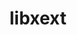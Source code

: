 ---
title: "libxext"
layout: cache
categories: [package, develop]
meta: {"versions": ["1.3.3", "1.3.6"], "compilers": ["gcc@=11.1.0", "gcc@=11.4.0", "gcc@=13.2.0", "gcc@=9.4.0", "oneapi@=2024.2.1"], "oss": ["ubuntu20.04", "ubuntu22.04", "ubuntu24.04"], "platforms": ["linux"], "targets": ["neoverse_v1", "ppc64le", "x86_64_v3"], "stacks": ["data-vis-sdk", "e4s", "e4s-neoverse_v1", "e4s-oneapi", "e4s-power", "e4s-rocm-external", "gpu-tests", "hep", "ml-linux-x86_64-rocm", "root"], "num_specs": 62, "num_specs_by_stack": {"root": 62, "e4s-power": 3, "data-vis-sdk": 6, "gpu-tests": 15, "e4s-neoverse_v1": 4, "e4s": 12, "hep": 7, "e4s-rocm-external": 6, "e4s-oneapi": 12, "ml-linux-x86_64-rocm": 6}}
spec_details: [{"hash": "enyravz4ndvkio3rjth3lje2nuxre4eg", "compiler": "gcc@=9.4.0", "versions": ["1.3.6"], "os": "ubuntu20.04", "platform": "linux", "target": "ppc64le", "variants": ["build_system=autotools"], "stacks": ["root", "e4s-power"], "size": "-", "tarball": "https://binaries.spack.io/develop/build_cache/linux-ubuntu20.04-ppc64le/gcc-9.4.0/libxext-1.3.6/linux-ubuntu20.04-ppc64le-gcc-9.4.0-libxext-1.3.6-enyravz4ndvkio3rjth3lje2nuxre4eg.spack"}, {"hash": "g2hhhpqmeufqy2jd5hmzk3ygxeymzrjv", "compiler": "gcc@=9.4.0", "versions": ["1.3.6"], "os": "ubuntu20.04", "platform": "linux", "target": "ppc64le", "variants": ["build_system=autotools"], "stacks": ["root", "e4s-power"], "size": "-", "tarball": "https://binaries.spack.io/develop/build_cache/linux-ubuntu20.04-ppc64le/gcc-9.4.0/libxext-1.3.6/linux-ubuntu20.04-ppc64le-gcc-9.4.0-libxext-1.3.6-g2hhhpqmeufqy2jd5hmzk3ygxeymzrjv.spack"}, {"hash": "cvakwqsmbvb5juytdvrqz6n6uxldml4j", "compiler": "gcc@=9.4.0", "versions": ["1.3.6"], "os": "ubuntu20.04", "platform": "linux", "target": "ppc64le", "variants": ["build_system=autotools"], "stacks": ["root", "e4s-power"], "size": "-", "tarball": "https://binaries.spack.io/develop/build_cache/linux-ubuntu20.04-ppc64le/gcc-9.4.0/libxext-1.3.6/linux-ubuntu20.04-ppc64le-gcc-9.4.0-libxext-1.3.6-cvakwqsmbvb5juytdvrqz6n6uxldml4j.spack"}, {"hash": "2zn3oall64scqkazs6gmjjay2if7ljkm", "compiler": "gcc@=11.1.0", "versions": ["1.3.6"], "os": "ubuntu20.04", "platform": "linux", "target": "x86_64_v3", "variants": ["build_system=autotools"], "stacks": ["root", "data-vis-sdk"], "size": "-", "tarball": "https://binaries.spack.io/develop/build_cache/linux-ubuntu20.04-x86_64_v3/gcc-11.1.0/libxext-1.3.6/linux-ubuntu20.04-x86_64_v3-gcc-11.1.0-libxext-1.3.6-2zn3oall64scqkazs6gmjjay2if7ljkm.spack"}, {"hash": "zfxvhftx6dmw6m2gi5pilw5hrzw5y674", "compiler": "gcc@=11.1.0", "versions": ["1.3.6"], "os": "ubuntu20.04", "platform": "linux", "target": "x86_64_v3", "variants": ["build_system=autotools"], "stacks": ["root", "data-vis-sdk"], "size": "-", "tarball": "https://binaries.spack.io/develop/build_cache/linux-ubuntu20.04-x86_64_v3/gcc-11.1.0/libxext-1.3.6/linux-ubuntu20.04-x86_64_v3-gcc-11.1.0-libxext-1.3.6-zfxvhftx6dmw6m2gi5pilw5hrzw5y674.spack"}, {"hash": "cfp3lqdhb5uvrv6nuncrl3qhli46fofh", "compiler": "gcc@=11.1.0", "versions": ["1.3.6"], "os": "ubuntu20.04", "platform": "linux", "target": "x86_64_v3", "variants": ["build_system=autotools"], "stacks": ["root", "data-vis-sdk"], "size": "-", "tarball": "https://binaries.spack.io/develop/build_cache/linux-ubuntu20.04-x86_64_v3/gcc-11.1.0/libxext-1.3.6/linux-ubuntu20.04-x86_64_v3-gcc-11.1.0-libxext-1.3.6-cfp3lqdhb5uvrv6nuncrl3qhli46fofh.spack"}, {"hash": "ejay33dlqz52hpiuhivfs4nrslpb43oe", "compiler": "gcc@=11.1.0", "versions": ["1.3.6"], "os": "ubuntu20.04", "platform": "linux", "target": "x86_64_v3", "variants": ["build_system=autotools"], "stacks": ["root", "data-vis-sdk"], "size": "-", "tarball": "https://binaries.spack.io/develop/build_cache/linux-ubuntu20.04-x86_64_v3/gcc-11.1.0/libxext-1.3.6/linux-ubuntu20.04-x86_64_v3-gcc-11.1.0-libxext-1.3.6-ejay33dlqz52hpiuhivfs4nrslpb43oe.spack"}, {"hash": "7v62ya55vfyipjy5q573ru6vogyfmh3s", "compiler": "gcc@=11.1.0", "versions": ["1.3.6"], "os": "ubuntu20.04", "platform": "linux", "target": "x86_64_v3", "variants": ["build_system=autotools"], "stacks": ["root", "data-vis-sdk"], "size": "-", "tarball": "https://binaries.spack.io/develop/build_cache/linux-ubuntu20.04-x86_64_v3/gcc-11.1.0/libxext-1.3.6/linux-ubuntu20.04-x86_64_v3-gcc-11.1.0-libxext-1.3.6-7v62ya55vfyipjy5q573ru6vogyfmh3s.spack"}, {"hash": "uw64dms6eazjrjrlv7o5ovbg52nkqklm", "compiler": "gcc@=11.1.0", "versions": ["1.3.6"], "os": "ubuntu20.04", "platform": "linux", "target": "x86_64_v3", "variants": ["build_system=autotools"], "stacks": ["root", "data-vis-sdk"], "size": "-", "tarball": "https://binaries.spack.io/develop/build_cache/linux-ubuntu20.04-x86_64_v3/gcc-11.1.0/libxext-1.3.6/linux-ubuntu20.04-x86_64_v3-gcc-11.1.0-libxext-1.3.6-uw64dms6eazjrjrlv7o5ovbg52nkqklm.spack"}, {"hash": "ifu75ajm44nbp2ftzs3odugrazrxhm3o", "compiler": "gcc@=11.1.0", "versions": ["1.3.3"], "os": "ubuntu20.04", "platform": "linux", "target": "x86_64_v3", "variants": ["build_system=autotools"], "stacks": ["root", "gpu-tests"], "size": "-", "tarball": "https://binaries.spack.io/develop/build_cache/linux-ubuntu20.04-x86_64_v3/gcc-11.1.0/libxext-1.3.3/linux-ubuntu20.04-x86_64_v3-gcc-11.1.0-libxext-1.3.3-ifu75ajm44nbp2ftzs3odugrazrxhm3o.spack"}, {"hash": "elpo7qugsekefenr7spjewfimonpp3lb", "compiler": "gcc@=11.1.0", "versions": ["1.3.3"], "os": "ubuntu20.04", "platform": "linux", "target": "x86_64_v3", "variants": ["build_system=autotools"], "stacks": ["root", "gpu-tests"], "size": "-", "tarball": "https://binaries.spack.io/develop/build_cache/linux-ubuntu20.04-x86_64_v3/gcc-11.1.0/libxext-1.3.3/linux-ubuntu20.04-x86_64_v3-gcc-11.1.0-libxext-1.3.3-elpo7qugsekefenr7spjewfimonpp3lb.spack"}, {"hash": "cdtvj4ufoax6izewjiwiwkgyqfbevrur", "compiler": "gcc@=11.1.0", "versions": ["1.3.3"], "os": "ubuntu20.04", "platform": "linux", "target": "x86_64_v3", "variants": ["build_system=autotools"], "stacks": ["root", "gpu-tests"], "size": "-", "tarball": "https://binaries.spack.io/develop/build_cache/linux-ubuntu20.04-x86_64_v3/gcc-11.1.0/libxext-1.3.3/linux-ubuntu20.04-x86_64_v3-gcc-11.1.0-libxext-1.3.3-cdtvj4ufoax6izewjiwiwkgyqfbevrur.spack"}, {"hash": "njtt7zj7gih7gj42345dzcpuivtq45ar", "compiler": "gcc@=11.1.0", "versions": ["1.3.3"], "os": "ubuntu20.04", "platform": "linux", "target": "x86_64_v3", "variants": ["build_system=autotools"], "stacks": ["root", "gpu-tests"], "size": "-", "tarball": "https://binaries.spack.io/develop/build_cache/linux-ubuntu20.04-x86_64_v3/gcc-11.1.0/libxext-1.3.3/linux-ubuntu20.04-x86_64_v3-gcc-11.1.0-libxext-1.3.3-njtt7zj7gih7gj42345dzcpuivtq45ar.spack"}, {"hash": "7wbpcpu66zm3uesmvp6s3bgdq4mrjjwp", "compiler": "gcc@=11.1.0", "versions": ["1.3.3"], "os": "ubuntu20.04", "platform": "linux", "target": "x86_64_v3", "variants": ["build_system=autotools"], "stacks": ["root", "gpu-tests"], "size": "-", "tarball": "https://binaries.spack.io/develop/build_cache/linux-ubuntu20.04-x86_64_v3/gcc-11.1.0/libxext-1.3.3/linux-ubuntu20.04-x86_64_v3-gcc-11.1.0-libxext-1.3.3-7wbpcpu66zm3uesmvp6s3bgdq4mrjjwp.spack"}, {"hash": "ff2v2cldxvp22q5ifrd4hsitbwpi7zvy", "compiler": "gcc@=11.1.0", "versions": ["1.3.3"], "os": "ubuntu20.04", "platform": "linux", "target": "x86_64_v3", "variants": ["build_system=autotools"], "stacks": ["root", "gpu-tests"], "size": "-", "tarball": "https://binaries.spack.io/develop/build_cache/linux-ubuntu20.04-x86_64_v3/gcc-11.1.0/libxext-1.3.3/linux-ubuntu20.04-x86_64_v3-gcc-11.1.0-libxext-1.3.3-ff2v2cldxvp22q5ifrd4hsitbwpi7zvy.spack"}, {"hash": "vlz2no2use5ce2zpedbzgjvajqlxxrus", "compiler": "gcc@=11.1.0", "versions": ["1.3.3"], "os": "ubuntu20.04", "platform": "linux", "target": "x86_64_v3", "variants": ["build_system=autotools"], "stacks": ["root", "gpu-tests"], "size": "-", "tarball": "https://binaries.spack.io/develop/build_cache/linux-ubuntu20.04-x86_64_v3/gcc-11.1.0/libxext-1.3.3/linux-ubuntu20.04-x86_64_v3-gcc-11.1.0-libxext-1.3.3-vlz2no2use5ce2zpedbzgjvajqlxxrus.spack"}, {"hash": "di4ft2mtashuyftjqblsdecdzwtaeed7", "compiler": "gcc@=11.1.0", "versions": ["1.3.3"], "os": "ubuntu20.04", "platform": "linux", "target": "x86_64_v3", "variants": ["build_system=autotools"], "stacks": ["root", "gpu-tests"], "size": "-", "tarball": "https://binaries.spack.io/develop/build_cache/linux-ubuntu20.04-x86_64_v3/gcc-11.1.0/libxext-1.3.3/linux-ubuntu20.04-x86_64_v3-gcc-11.1.0-libxext-1.3.3-di4ft2mtashuyftjqblsdecdzwtaeed7.spack"}, {"hash": "6iahovu342ymydaa2yu2xqx7rtjaekla", "compiler": "gcc@=11.1.0", "versions": ["1.3.3"], "os": "ubuntu20.04", "platform": "linux", "target": "x86_64_v3", "variants": ["build_system=autotools"], "stacks": ["root", "gpu-tests"], "size": "-", "tarball": "https://binaries.spack.io/develop/build_cache/linux-ubuntu20.04-x86_64_v3/gcc-11.1.0/libxext-1.3.3/linux-ubuntu20.04-x86_64_v3-gcc-11.1.0-libxext-1.3.3-6iahovu342ymydaa2yu2xqx7rtjaekla.spack"}, {"hash": "aac6n2whti6fwtag5wrkonhfffmdjxsr", "compiler": "gcc@=11.1.0", "versions": ["1.3.3"], "os": "ubuntu20.04", "platform": "linux", "target": "x86_64_v3", "variants": ["build_system=autotools"], "stacks": ["root", "gpu-tests"], "size": "-", "tarball": "https://binaries.spack.io/develop/build_cache/linux-ubuntu20.04-x86_64_v3/gcc-11.1.0/libxext-1.3.3/linux-ubuntu20.04-x86_64_v3-gcc-11.1.0-libxext-1.3.3-aac6n2whti6fwtag5wrkonhfffmdjxsr.spack"}, {"hash": "2yfxzu53hgm2numarmawbmezpxdygadp", "compiler": "gcc@=11.1.0", "versions": ["1.3.3"], "os": "ubuntu20.04", "platform": "linux", "target": "x86_64_v3", "variants": ["build_system=autotools"], "stacks": ["root", "gpu-tests"], "size": "-", "tarball": "https://binaries.spack.io/develop/build_cache/linux-ubuntu20.04-x86_64_v3/gcc-11.1.0/libxext-1.3.3/linux-ubuntu20.04-x86_64_v3-gcc-11.1.0-libxext-1.3.3-2yfxzu53hgm2numarmawbmezpxdygadp.spack"}, {"hash": "wmwsbpoyopbszjhe5ujjugpqvxagtbit", "compiler": "gcc@=11.1.0", "versions": ["1.3.3"], "os": "ubuntu20.04", "platform": "linux", "target": "x86_64_v3", "variants": ["build_system=autotools"], "stacks": ["root", "gpu-tests"], "size": "-", "tarball": "https://binaries.spack.io/develop/build_cache/linux-ubuntu20.04-x86_64_v3/gcc-11.1.0/libxext-1.3.3/linux-ubuntu20.04-x86_64_v3-gcc-11.1.0-libxext-1.3.3-wmwsbpoyopbszjhe5ujjugpqvxagtbit.spack"}, {"hash": "rjfkw27etv5epytbw7pfe4chlonzmscp", "compiler": "gcc@=11.1.0", "versions": ["1.3.3"], "os": "ubuntu20.04", "platform": "linux", "target": "x86_64_v3", "variants": ["build_system=autotools"], "stacks": ["root", "gpu-tests"], "size": "-", "tarball": "https://binaries.spack.io/develop/build_cache/linux-ubuntu20.04-x86_64_v3/gcc-11.1.0/libxext-1.3.3/linux-ubuntu20.04-x86_64_v3-gcc-11.1.0-libxext-1.3.3-rjfkw27etv5epytbw7pfe4chlonzmscp.spack"}, {"hash": "oc54eqti7msi5cwcynagsgt2xz7ly6nr", "compiler": "gcc@=11.1.0", "versions": ["1.3.3"], "os": "ubuntu20.04", "platform": "linux", "target": "x86_64_v3", "variants": ["build_system=autotools"], "stacks": ["root", "gpu-tests"], "size": "-", "tarball": "https://binaries.spack.io/develop/build_cache/linux-ubuntu20.04-x86_64_v3/gcc-11.1.0/libxext-1.3.3/linux-ubuntu20.04-x86_64_v3-gcc-11.1.0-libxext-1.3.3-oc54eqti7msi5cwcynagsgt2xz7ly6nr.spack"}, {"hash": "6dgisgav2dop3qjtgx2phosxhgtervae", "compiler": "gcc@=11.1.0", "versions": ["1.3.3"], "os": "ubuntu20.04", "platform": "linux", "target": "x86_64_v3", "variants": ["build_system=autotools"], "stacks": ["root", "gpu-tests"], "size": "-", "tarball": "https://binaries.spack.io/develop/build_cache/linux-ubuntu20.04-x86_64_v3/gcc-11.1.0/libxext-1.3.3/linux-ubuntu20.04-x86_64_v3-gcc-11.1.0-libxext-1.3.3-6dgisgav2dop3qjtgx2phosxhgtervae.spack"}, {"hash": "g63nru3kxhdwxp7uxsb6i4mapmn2r72d", "compiler": "gcc@=11.4.0", "versions": ["1.3.6"], "os": "ubuntu22.04", "platform": "linux", "target": "neoverse_v1", "variants": ["build_system=autotools"], "stacks": ["root", "e4s-neoverse_v1"], "size": "-", "tarball": "https://binaries.spack.io/develop/build_cache/linux-ubuntu22.04-neoverse_v1/gcc-11.4.0/libxext-1.3.6/linux-ubuntu22.04-neoverse_v1-gcc-11.4.0-libxext-1.3.6-g63nru3kxhdwxp7uxsb6i4mapmn2r72d.spack"}, {"hash": "643epmxte4oe2kwuqnfdso66el2hmhpk", "compiler": "gcc@=11.4.0", "versions": ["1.3.6"], "os": "ubuntu22.04", "platform": "linux", "target": "neoverse_v1", "variants": ["build_system=autotools"], "stacks": ["root", "e4s-neoverse_v1"], "size": "-", "tarball": "https://binaries.spack.io/develop/build_cache/linux-ubuntu22.04-neoverse_v1/gcc-11.4.0/libxext-1.3.6/linux-ubuntu22.04-neoverse_v1-gcc-11.4.0-libxext-1.3.6-643epmxte4oe2kwuqnfdso66el2hmhpk.spack"}, {"hash": "z6grexyui7ukxkompfeahd3yudqxbazw", "compiler": "gcc@=11.4.0", "versions": ["1.3.6"], "os": "ubuntu22.04", "platform": "linux", "target": "neoverse_v1", "variants": ["build_system=autotools"], "stacks": ["root", "e4s-neoverse_v1"], "size": "-", "tarball": "https://binaries.spack.io/develop/build_cache/linux-ubuntu22.04-neoverse_v1/gcc-11.4.0/libxext-1.3.6/linux-ubuntu22.04-neoverse_v1-gcc-11.4.0-libxext-1.3.6-z6grexyui7ukxkompfeahd3yudqxbazw.spack"}, {"hash": "kgbebbgjfdzbvmxoo64usfhxiaj4jqm6", "compiler": "gcc@=11.4.0", "versions": ["1.3.6"], "os": "ubuntu22.04", "platform": "linux", "target": "neoverse_v1", "variants": ["build_system=autotools"], "stacks": ["root", "e4s-neoverse_v1"], "size": "-", "tarball": "https://binaries.spack.io/develop/build_cache/linux-ubuntu22.04-neoverse_v1/gcc-11.4.0/libxext-1.3.6/linux-ubuntu22.04-neoverse_v1-gcc-11.4.0-libxext-1.3.6-kgbebbgjfdzbvmxoo64usfhxiaj4jqm6.spack"}, {"hash": "vfypazkwgn3k7zswjurbag73ti5qbwde", "compiler": "gcc@=11.4.0", "versions": ["1.3.6"], "os": "ubuntu22.04", "platform": "linux", "target": "x86_64_v3", "variants": ["build_system=autotools"], "stacks": ["e4s", "root", "hep", "e4s-rocm-external"], "size": "-", "tarball": "https://binaries.spack.io/develop/build_cache/linux-ubuntu22.04-x86_64_v3/gcc-11.4.0/libxext-1.3.6/linux-ubuntu22.04-x86_64_v3-gcc-11.4.0-libxext-1.3.6-vfypazkwgn3k7zswjurbag73ti5qbwde.spack"}, {"hash": "ljjigezlwugdg4eyaoeetijh4n2p64ij", "compiler": "gcc@=11.4.0", "versions": ["1.3.6"], "os": "ubuntu22.04", "platform": "linux", "target": "x86_64_v3", "variants": ["build_system=autotools"], "stacks": ["root", "hep"], "size": "-", "tarball": "https://binaries.spack.io/develop/build_cache/linux-ubuntu22.04-x86_64_v3/gcc-11.4.0/libxext-1.3.6/linux-ubuntu22.04-x86_64_v3-gcc-11.4.0-libxext-1.3.6-ljjigezlwugdg4eyaoeetijh4n2p64ij.spack"}, {"hash": "o6srflc4jnc4ycjykjk6mnmtms5xylg2", "compiler": "gcc@=11.4.0", "versions": ["1.3.6"], "os": "ubuntu22.04", "platform": "linux", "target": "x86_64_v3", "variants": ["build_system=autotools"], "stacks": ["root", "hep"], "size": "-", "tarball": "https://binaries.spack.io/develop/build_cache/linux-ubuntu22.04-x86_64_v3/gcc-11.4.0/libxext-1.3.6/linux-ubuntu22.04-x86_64_v3-gcc-11.4.0-libxext-1.3.6-o6srflc4jnc4ycjykjk6mnmtms5xylg2.spack"}, {"hash": "ukyr2jxau7krhikz4p4kkziigvtbw47k", "compiler": "gcc@=11.4.0", "versions": ["1.3.6"], "os": "ubuntu22.04", "platform": "linux", "target": "x86_64_v3", "variants": ["build_system=autotools"], "stacks": ["root", "hep"], "size": "-", "tarball": "https://binaries.spack.io/develop/build_cache/linux-ubuntu22.04-x86_64_v3/gcc-11.4.0/libxext-1.3.6/linux-ubuntu22.04-x86_64_v3-gcc-11.4.0-libxext-1.3.6-ukyr2jxau7krhikz4p4kkziigvtbw47k.spack"}, {"hash": "gkaurfmk2tavk7xgnuuzzznpr53mgz7a", "compiler": "gcc@=11.4.0", "versions": ["1.3.6"], "os": "ubuntu22.04", "platform": "linux", "target": "x86_64_v3", "variants": ["build_system=autotools"], "stacks": ["e4s", "root", "hep", "e4s-rocm-external"], "size": "-", "tarball": "https://binaries.spack.io/develop/build_cache/linux-ubuntu22.04-x86_64_v3/gcc-11.4.0/libxext-1.3.6/linux-ubuntu22.04-x86_64_v3-gcc-11.4.0-libxext-1.3.6-gkaurfmk2tavk7xgnuuzzznpr53mgz7a.spack"}, {"hash": "d3bv4dl2zjfm2onughgoglgfz26nl4ws", "compiler": "gcc@=11.4.0", "versions": ["1.3.6"], "os": "ubuntu22.04", "platform": "linux", "target": "x86_64_v3", "variants": ["build_system=autotools"], "stacks": ["e4s", "root", "hep", "e4s-rocm-external"], "size": "-", "tarball": "https://binaries.spack.io/develop/build_cache/linux-ubuntu22.04-x86_64_v3/gcc-11.4.0/libxext-1.3.6/linux-ubuntu22.04-x86_64_v3-gcc-11.4.0-libxext-1.3.6-d3bv4dl2zjfm2onughgoglgfz26nl4ws.spack"}, {"hash": "waayxklvbuv3gwdoy7cjigiy35fsmh5g", "compiler": "gcc@=11.4.0", "versions": ["1.3.6"], "os": "ubuntu22.04", "platform": "linux", "target": "x86_64_v3", "variants": ["build_system=autotools"], "stacks": ["root", "hep"], "size": "-", "tarball": "https://binaries.spack.io/develop/build_cache/linux-ubuntu22.04-x86_64_v3/gcc-11.4.0/libxext-1.3.6/linux-ubuntu22.04-x86_64_v3-gcc-11.4.0-libxext-1.3.6-waayxklvbuv3gwdoy7cjigiy35fsmh5g.spack"}, {"hash": "hiahfbj3hiwsmnx45exe5lqerd65qj3s", "compiler": "gcc@=11.4.0", "versions": ["1.3.6"], "os": "ubuntu22.04", "platform": "linux", "target": "x86_64_v3", "variants": ["build_system=autotools"], "stacks": ["e4s", "root", "e4s-rocm-external"], "size": "-", "tarball": "https://binaries.spack.io/develop/build_cache/linux-ubuntu22.04-x86_64_v3/gcc-11.4.0/libxext-1.3.6/linux-ubuntu22.04-x86_64_v3-gcc-11.4.0-libxext-1.3.6-hiahfbj3hiwsmnx45exe5lqerd65qj3s.spack"}, {"hash": "j7wsye232qhk5zqgesiedpeqvldapvlv", "compiler": "gcc@=11.4.0", "versions": ["1.3.6"], "os": "ubuntu22.04", "platform": "linux", "target": "x86_64_v3", "variants": ["build_system=autotools"], "stacks": ["e4s", "root", "e4s-rocm-external"], "size": "-", "tarball": "https://binaries.spack.io/develop/build_cache/linux-ubuntu22.04-x86_64_v3/gcc-11.4.0/libxext-1.3.6/linux-ubuntu22.04-x86_64_v3-gcc-11.4.0-libxext-1.3.6-j7wsye232qhk5zqgesiedpeqvldapvlv.spack"}, {"hash": "cffrjz5t545he4gtmjapbbbrrg5ydmhp", "compiler": "gcc@=11.4.0", "versions": ["1.3.6"], "os": "ubuntu22.04", "platform": "linux", "target": "x86_64_v3", "variants": ["build_system=autotools"], "stacks": ["e4s", "root", "e4s-rocm-external"], "size": "-", "tarball": "https://binaries.spack.io/develop/build_cache/linux-ubuntu22.04-x86_64_v3/gcc-11.4.0/libxext-1.3.6/linux-ubuntu22.04-x86_64_v3-gcc-11.4.0-libxext-1.3.6-cffrjz5t545he4gtmjapbbbrrg5ydmhp.spack"}, {"hash": "uoae2v25fwqyjdzylhfwgamed5r4ujxc", "compiler": "gcc@=11.4.0", "versions": ["1.3.6"], "os": "ubuntu22.04", "platform": "linux", "target": "x86_64_v3", "variants": ["build_system=autotools"], "stacks": ["e4s", "root"], "size": "-", "tarball": "https://binaries.spack.io/develop/build_cache/linux-ubuntu22.04-x86_64_v3/gcc-11.4.0/libxext-1.3.6/linux-ubuntu22.04-x86_64_v3-gcc-11.4.0-libxext-1.3.6-uoae2v25fwqyjdzylhfwgamed5r4ujxc.spack"}, {"hash": "v3lqqkkp7mjhz4yqpsvpjxjibfqxpyyw", "compiler": "gcc@=11.4.0", "versions": ["1.3.6"], "os": "ubuntu22.04", "platform": "linux", "target": "x86_64_v3", "variants": ["build_system=autotools"], "stacks": ["e4s", "root"], "size": "-", "tarball": "https://binaries.spack.io/develop/build_cache/linux-ubuntu22.04-x86_64_v3/gcc-11.4.0/libxext-1.3.6/linux-ubuntu22.04-x86_64_v3-gcc-11.4.0-libxext-1.3.6-v3lqqkkp7mjhz4yqpsvpjxjibfqxpyyw.spack"}, {"hash": "g2foneelmy54vbi3qekgwctk2xrasa7b", "compiler": "gcc@=11.4.0", "versions": ["1.3.6"], "os": "ubuntu22.04", "platform": "linux", "target": "x86_64_v3", "variants": ["build_system=autotools"], "stacks": ["e4s", "root"], "size": "-", "tarball": "https://binaries.spack.io/develop/build_cache/linux-ubuntu22.04-x86_64_v3/gcc-11.4.0/libxext-1.3.6/linux-ubuntu22.04-x86_64_v3-gcc-11.4.0-libxext-1.3.6-g2foneelmy54vbi3qekgwctk2xrasa7b.spack"}, {"hash": "a3r2ztzqud2s3pxn3cpnrtfgdiijk7hk", "compiler": "gcc@=11.4.0", "versions": ["1.3.6"], "os": "ubuntu22.04", "platform": "linux", "target": "x86_64_v3", "variants": ["build_system=autotools"], "stacks": ["e4s", "root"], "size": "-", "tarball": "https://binaries.spack.io/develop/build_cache/linux-ubuntu22.04-x86_64_v3/gcc-11.4.0/libxext-1.3.6/linux-ubuntu22.04-x86_64_v3-gcc-11.4.0-libxext-1.3.6-a3r2ztzqud2s3pxn3cpnrtfgdiijk7hk.spack"}, {"hash": "wsnq2dyib6posbiqtoiubcod3fqbf427", "compiler": "gcc@=11.4.0", "versions": ["1.3.6"], "os": "ubuntu22.04", "platform": "linux", "target": "x86_64_v3", "variants": ["build_system=autotools"], "stacks": ["e4s", "root"], "size": "-", "tarball": "https://binaries.spack.io/develop/build_cache/linux-ubuntu22.04-x86_64_v3/gcc-11.4.0/libxext-1.3.6/linux-ubuntu22.04-x86_64_v3-gcc-11.4.0-libxext-1.3.6-wsnq2dyib6posbiqtoiubcod3fqbf427.spack"}, {"hash": "5odczq3srk4iy4wro6wuvkw3e7opxyid", "compiler": "gcc@=11.4.0", "versions": ["1.3.6"], "os": "ubuntu22.04", "platform": "linux", "target": "x86_64_v3", "variants": ["build_system=autotools"], "stacks": ["e4s", "root"], "size": "-", "tarball": "https://binaries.spack.io/develop/build_cache/linux-ubuntu22.04-x86_64_v3/gcc-11.4.0/libxext-1.3.6/linux-ubuntu22.04-x86_64_v3-gcc-11.4.0-libxext-1.3.6-5odczq3srk4iy4wro6wuvkw3e7opxyid.spack"}, {"hash": "45y3sbo45ylvw2amkwfgvfialrplvsfw", "compiler": "oneapi@=2024.2.1", "versions": ["1.3.6"], "os": "ubuntu22.04", "platform": "linux", "target": "x86_64_v3", "variants": ["build_system=autotools"], "stacks": ["root", "e4s-oneapi"], "size": "-", "tarball": "https://binaries.spack.io/develop/build_cache/linux-ubuntu22.04-x86_64_v3/oneapi-2024.2.1/libxext-1.3.6/linux-ubuntu22.04-x86_64_v3-oneapi-2024.2.1-libxext-1.3.6-45y3sbo45ylvw2amkwfgvfialrplvsfw.spack"}, {"hash": "vikll2hxcpuggxaj4fhfkdc24qrns7c4", "compiler": "oneapi@=2024.2.1", "versions": ["1.3.6"], "os": "ubuntu22.04", "platform": "linux", "target": "x86_64_v3", "variants": ["build_system=autotools"], "stacks": ["root", "e4s-oneapi"], "size": "-", "tarball": "https://binaries.spack.io/develop/build_cache/linux-ubuntu22.04-x86_64_v3/oneapi-2024.2.1/libxext-1.3.6/linux-ubuntu22.04-x86_64_v3-oneapi-2024.2.1-libxext-1.3.6-vikll2hxcpuggxaj4fhfkdc24qrns7c4.spack"}, {"hash": "lkv7js33ytpaxvbwi266fqw2la6z662r", "compiler": "oneapi@=2024.2.1", "versions": ["1.3.6"], "os": "ubuntu22.04", "platform": "linux", "target": "x86_64_v3", "variants": ["build_system=autotools"], "stacks": ["root", "e4s-oneapi"], "size": "-", "tarball": "https://binaries.spack.io/develop/build_cache/linux-ubuntu22.04-x86_64_v3/oneapi-2024.2.1/libxext-1.3.6/linux-ubuntu22.04-x86_64_v3-oneapi-2024.2.1-libxext-1.3.6-lkv7js33ytpaxvbwi266fqw2la6z662r.spack"}, {"hash": "ukwlyojazfem2as6klw7xvaf5upfdowv", "compiler": "oneapi@=2024.2.1", "versions": ["1.3.6"], "os": "ubuntu22.04", "platform": "linux", "target": "x86_64_v3", "variants": ["build_system=autotools"], "stacks": ["root", "e4s-oneapi"], "size": "-", "tarball": "https://binaries.spack.io/develop/build_cache/linux-ubuntu22.04-x86_64_v3/oneapi-2024.2.1/libxext-1.3.6/linux-ubuntu22.04-x86_64_v3-oneapi-2024.2.1-libxext-1.3.6-ukwlyojazfem2as6klw7xvaf5upfdowv.spack"}, {"hash": "7cwoiid6l52vb56x7cbbnmi5vxwy4exu", "compiler": "oneapi@=2024.2.1", "versions": ["1.3.6"], "os": "ubuntu22.04", "platform": "linux", "target": "x86_64_v3", "variants": ["build_system=autotools"], "stacks": ["root", "e4s-oneapi"], "size": "-", "tarball": "https://binaries.spack.io/develop/build_cache/linux-ubuntu22.04-x86_64_v3/oneapi-2024.2.1/libxext-1.3.6/linux-ubuntu22.04-x86_64_v3-oneapi-2024.2.1-libxext-1.3.6-7cwoiid6l52vb56x7cbbnmi5vxwy4exu.spack"}, {"hash": "v3e5upkrcfxgkmefl5s6n2ygsfwszsjx", "compiler": "oneapi@=2024.2.1", "versions": ["1.3.6"], "os": "ubuntu22.04", "platform": "linux", "target": "x86_64_v3", "variants": ["build_system=autotools"], "stacks": ["root", "e4s-oneapi"], "size": "-", "tarball": "https://binaries.spack.io/develop/build_cache/linux-ubuntu22.04-x86_64_v3/oneapi-2024.2.1/libxext-1.3.6/linux-ubuntu22.04-x86_64_v3-oneapi-2024.2.1-libxext-1.3.6-v3e5upkrcfxgkmefl5s6n2ygsfwszsjx.spack"}, {"hash": "ccgcxhynmm75x4iokcq64zyn3r6omyhl", "compiler": "oneapi@=2024.2.1", "versions": ["1.3.6"], "os": "ubuntu22.04", "platform": "linux", "target": "x86_64_v3", "variants": ["build_system=autotools"], "stacks": ["root", "e4s-oneapi"], "size": "-", "tarball": "https://binaries.spack.io/develop/build_cache/linux-ubuntu22.04-x86_64_v3/oneapi-2024.2.1/libxext-1.3.6/linux-ubuntu22.04-x86_64_v3-oneapi-2024.2.1-libxext-1.3.6-ccgcxhynmm75x4iokcq64zyn3r6omyhl.spack"}, {"hash": "ingcgrfko4qdwdaidvwssrha3hmjj6vu", "compiler": "oneapi@=2024.2.1", "versions": ["1.3.6"], "os": "ubuntu22.04", "platform": "linux", "target": "x86_64_v3", "variants": ["build_system=autotools"], "stacks": ["root", "e4s-oneapi"], "size": "-", "tarball": "https://binaries.spack.io/develop/build_cache/linux-ubuntu22.04-x86_64_v3/oneapi-2024.2.1/libxext-1.3.6/linux-ubuntu22.04-x86_64_v3-oneapi-2024.2.1-libxext-1.3.6-ingcgrfko4qdwdaidvwssrha3hmjj6vu.spack"}, {"hash": "qjpsvz4jc5bwqn2ne7kbj2ibqnigqdzf", "compiler": "oneapi@=2024.2.1", "versions": ["1.3.6"], "os": "ubuntu22.04", "platform": "linux", "target": "x86_64_v3", "variants": ["build_system=autotools"], "stacks": ["root", "e4s-oneapi"], "size": "-", "tarball": "https://binaries.spack.io/develop/build_cache/linux-ubuntu22.04-x86_64_v3/oneapi-2024.2.1/libxext-1.3.6/linux-ubuntu22.04-x86_64_v3-oneapi-2024.2.1-libxext-1.3.6-qjpsvz4jc5bwqn2ne7kbj2ibqnigqdzf.spack"}, {"hash": "oxf3qmagavfnpqlg3gjxfatxdvki7t2p", "compiler": "oneapi@=2024.2.1", "versions": ["1.3.6"], "os": "ubuntu22.04", "platform": "linux", "target": "x86_64_v3", "variants": ["build_system=autotools"], "stacks": ["root", "e4s-oneapi"], "size": "-", "tarball": "https://binaries.spack.io/develop/build_cache/linux-ubuntu22.04-x86_64_v3/oneapi-2024.2.1/libxext-1.3.6/linux-ubuntu22.04-x86_64_v3-oneapi-2024.2.1-libxext-1.3.6-oxf3qmagavfnpqlg3gjxfatxdvki7t2p.spack"}, {"hash": "bfdffywytxu5v7tkms3sqgj6apgzewna", "compiler": "oneapi@=2024.2.1", "versions": ["1.3.6"], "os": "ubuntu22.04", "platform": "linux", "target": "x86_64_v3", "variants": ["build_system=autotools"], "stacks": ["root", "e4s-oneapi"], "size": "-", "tarball": "https://binaries.spack.io/develop/build_cache/linux-ubuntu22.04-x86_64_v3/oneapi-2024.2.1/libxext-1.3.6/linux-ubuntu22.04-x86_64_v3-oneapi-2024.2.1-libxext-1.3.6-bfdffywytxu5v7tkms3sqgj6apgzewna.spack"}, {"hash": "h42qshqwddyoh5pqeslngnjuijebyv6h", "compiler": "oneapi@=2024.2.1", "versions": ["1.3.6"], "os": "ubuntu22.04", "platform": "linux", "target": "x86_64_v3", "variants": ["build_system=autotools"], "stacks": ["root", "e4s-oneapi"], "size": "-", "tarball": "https://binaries.spack.io/develop/build_cache/linux-ubuntu22.04-x86_64_v3/oneapi-2024.2.1/libxext-1.3.6/linux-ubuntu22.04-x86_64_v3-oneapi-2024.2.1-libxext-1.3.6-h42qshqwddyoh5pqeslngnjuijebyv6h.spack"}, {"hash": "p74peq6xgfzmdmm5tsklxdiyixq6gbdv", "compiler": "gcc@=13.2.0", "versions": ["1.3.6"], "os": "ubuntu24.04", "platform": "linux", "target": "x86_64_v3", "variants": ["build_system=autotools"], "stacks": ["root", "ml-linux-x86_64-rocm"], "size": "-", "tarball": "https://binaries.spack.io/develop/build_cache/linux-ubuntu24.04-x86_64_v3/gcc-13.2.0/libxext-1.3.6/linux-ubuntu24.04-x86_64_v3-gcc-13.2.0-libxext-1.3.6-p74peq6xgfzmdmm5tsklxdiyixq6gbdv.spack"}, {"hash": "rtgbv47lusjgdwr676ao2u72itzp7stj", "compiler": "gcc@=13.2.0", "versions": ["1.3.6"], "os": "ubuntu24.04", "platform": "linux", "target": "x86_64_v3", "variants": ["build_system=autotools"], "stacks": ["root", "ml-linux-x86_64-rocm"], "size": "-", "tarball": "https://binaries.spack.io/develop/build_cache/linux-ubuntu24.04-x86_64_v3/gcc-13.2.0/libxext-1.3.6/linux-ubuntu24.04-x86_64_v3-gcc-13.2.0-libxext-1.3.6-rtgbv47lusjgdwr676ao2u72itzp7stj.spack"}, {"hash": "a4t27amrmlhyg3mz46ta7thl7d7opi65", "compiler": "gcc@=13.2.0", "versions": ["1.3.6"], "os": "ubuntu24.04", "platform": "linux", "target": "x86_64_v3", "variants": ["build_system=autotools"], "stacks": ["root", "ml-linux-x86_64-rocm"], "size": "-", "tarball": "https://binaries.spack.io/develop/build_cache/linux-ubuntu24.04-x86_64_v3/gcc-13.2.0/libxext-1.3.6/linux-ubuntu24.04-x86_64_v3-gcc-13.2.0-libxext-1.3.6-a4t27amrmlhyg3mz46ta7thl7d7opi65.spack"}, {"hash": "tc6s3wv6ibvvd6hs7bnn6eva5uxtb3tr", "compiler": "gcc@=13.2.0", "versions": ["1.3.6"], "os": "ubuntu24.04", "platform": "linux", "target": "x86_64_v3", "variants": ["build_system=autotools"], "stacks": ["root", "ml-linux-x86_64-rocm"], "size": "-", "tarball": "https://binaries.spack.io/develop/build_cache/linux-ubuntu24.04-x86_64_v3/gcc-13.2.0/libxext-1.3.6/linux-ubuntu24.04-x86_64_v3-gcc-13.2.0-libxext-1.3.6-tc6s3wv6ibvvd6hs7bnn6eva5uxtb3tr.spack"}, {"hash": "te635ljwjl3hqdxz2fftngq3dve54h2c", "compiler": "gcc@=13.2.0", "versions": ["1.3.6"], "os": "ubuntu24.04", "platform": "linux", "target": "x86_64_v3", "variants": ["build_system=autotools"], "stacks": ["root", "ml-linux-x86_64-rocm"], "size": "-", "tarball": "https://binaries.spack.io/develop/build_cache/linux-ubuntu24.04-x86_64_v3/gcc-13.2.0/libxext-1.3.6/linux-ubuntu24.04-x86_64_v3-gcc-13.2.0-libxext-1.3.6-te635ljwjl3hqdxz2fftngq3dve54h2c.spack"}, {"hash": "zglffzt4wztyfuqdgzyoxodc34svv3ob", "compiler": "gcc@=13.2.0", "versions": ["1.3.6"], "os": "ubuntu24.04", "platform": "linux", "target": "x86_64_v3", "variants": ["build_system=autotools"], "stacks": ["root", "ml-linux-x86_64-rocm"], "size": "-", "tarball": "https://binaries.spack.io/develop/build_cache/linux-ubuntu24.04-x86_64_v3/gcc-13.2.0/libxext-1.3.6/linux-ubuntu24.04-x86_64_v3-gcc-13.2.0-libxext-1.3.6-zglffzt4wztyfuqdgzyoxodc34svv3ob.spack"}]
---